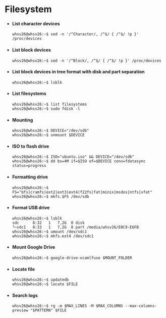 # Filesystem

- #### List character devices
  ```console
  whsv26@whsv26:~$ sed -n '/^Character/, /^$/ { /^$/ !p }' /proc/devices
  ```

- #### List block devices
  ```console
  whsv26@whsv26:~$ sed -n '/^Block/, /^$/ { /^$/ !p }' /proc/devices
  ```

- #### List block devices in tree format with disk and part separation
  ```console
  whsv26@whsv26:~$ lsblk
  ```

- #### List filesystems
  ```console
  whsv26@whsv26:~$ list filesystems
  whsv26@whsv26:~$ sudo fdisk -l
  ```

- #### Mounting
  ```console
  whsv26@whsv26:~$ DEVICE="/dev/sdb"
  whsv26@whsv26:~$ unmount $DEVICE
  ```

- #### ISO to flash drive
  ```console
  whsv26@whsv26:~$ ISO="ubuntu.iso" && DEVICE="/dev/sdb"
  whsv26@whsv26:~$ dd bs=4M if=$ISO of=$DEVICE conv=fdatasync status=progress
  ```

- #### Formatting drive
  ```console
  whsv26@whsv26:~$ FS="bfs|cramfs|ext2|ext3|ext4|f22fs|fat|minix|msdos|ntfs|vfat"
  whsv26@whsv26:~$ mkfs.$FS /dev/sdb
  ```
- #### Format USB drive
  ```console
  whsv26@whsv26:~$ lsblk
  sdc      8:32   1   7,2G  0 disk 
  └─sdc1   8:33   1   7,2G  0 part /media/whsv26/E0C9-E6FB
  whsv26@whsv26:~$ umount /dev/sdc1
  whsv26@whsv26:~$ mkfs.ext4 /dev/sdc1
  ```

- #### Mount Google Drive 
  ```console
  whsv26@whsv26:~$ google-drive-ocamlfuse $MOUNT_FOLDER
  ```

- #### Locate file
  ```console
  whsv26@whsv26:~$ updatedb
  whsv26@whsv26:~$ locate $FILE
  ```

- #### Search logs
  ```console
  whsv26@whsv26:~$ rg -m $MAX_LINES -M $MAX_COLUMNS --max-columns-preview "$PATTERN" $FILE
  ```
